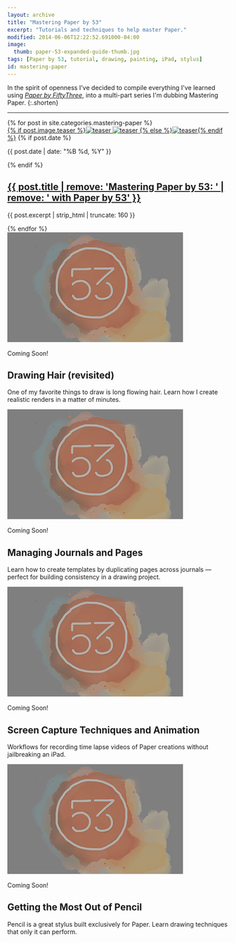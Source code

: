 ```yaml
---
layout: archive
title: "Mastering Paper by 53"
excerpt: "Tutorials and techniques to help master Paper."
modified: 2014-06-06T12:22:52.691000-04:00
image: 
  thumb: paper-53-expanded-guide-thumb.jpg
tags: [Paper by 53, tutorial, drawing, painting, iPad, stylus]
id: mastering-paper
---
```


In the spirit of openness I've decided to compile everything I've learned using [*Paper by FiftyThree*](http://www.fiftythree.com), into a multi-part series I'm dubbing Mastering Paper.
{:.shorten}

---

<div class="tiles">
{% for post in site.categories.mastering-paper %}
  <article class="tile" itemscope itemtype="http://schema.org/Article">
    <a href="{{ post.url }}" title="{{ post.title }}" class="post-teaser">{% if post.image.teaser %}<img src="/images/{{ site.teaser }}" data-original="/images/{{ post.image.teaser }}" class="load" alt="teaser" itemprop="image">
    <noscript><img src="/images/{{ post.image.teaser }}" alt="teaser" itemprop="image"></noscript>
        {% else %}<img src="/images/{{ site.teaser }}" alt="teaser" itemprop="image">{% endif %}</a>
    {% if post.date %}<p class="entry-date date published"><time datetime="{{ post.date | date: "%Y-%m-%d" }}" itemprop="datePublished">{{ post.date | date: "%B %d, %Y" }}</time></p>{% endif %}
    <h2 class="post-title" itemprop="name"><a href="{{ post.url }}">{{ post.title | remove: 'Mastering Paper by 53: ' | remove: ' with Paper by 53' }}</a></h2>
    <p class="post-excerpt" itemprop="description">{{ post.excerpt | strip_html | truncate: 160 }}</p>
    </article><!-- /.tile -->
{% endfor %}
  <article class="tile">
    <span><img src="/images/53-coming-soon-teaser.jpg" alt="Coming Soon"></span>
    <p class="entry-date">Coming Soon!</p>
    <h2 class="post-title">Drawing Hair (revisited)</h2>
    <p class="post-excerpt">One of my favorite things to draw is long flowing hair. Learn how I create realistic renders in a matter of minutes.</p>
  </article><!-- /.tile -->
  <article class="tile">
    <span><img src="/images/53-coming-soon-teaser.jpg" alt="Coming Soon"></span>
    <p class="entry-date">Coming Soon!</p>
    <h2 class="post-title">Managing Journals and Pages</h2>
    <p class="post-excerpt">Learn how to create templates by duplicating pages across journals &#8212; perfect for building consistency in a drawing project.</p>
  </article><!-- /.tile -->
  <article class="tile">
    <span><img src="/images/53-coming-soon-teaser.jpg" alt="Coming Soon"></span>
    <p class="entry-date">Coming Soon!</p>
    <h2 class="post-title">Screen Capture Techniques and Animation</h2>
    <p class="post-excerpt">Workflows for recording time lapse videos of Paper creations without jailbreaking an iPad.</p>
  </article><!-- /.tile -->
  <article class="tile">
    <span><img src="/images/53-coming-soon-teaser.jpg" alt="Coming Soon"></span>
    <p class="entry-date">Coming Soon!</p>
    <h2 class="post-title">Getting the Most Out of Pencil</h2>
    <p class="post-excerpt">Pencil is a great stylus built exclusively for Paper. Learn drawing techniques that only it can perform.</p>
  </article><!-- /.tile -->
</div><!-- /.tiles -->